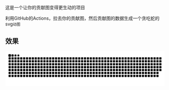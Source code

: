 这是一个让你的贡献图变得更生动的项目

利用GitHub的Actions，拉去你的贡献图，然后贡献图的数据生成一个贪吃蛇的svg`动图`

## 效果

<picture>
  <source media="(prefers-color-scheme: dark)" srcset="https://raw.githubusercontent.com/izhangguapi/Interesting-Contributions/output/github-contribution-grid-snake-dark.svg">
  <source media="(prefers-color-scheme: light)" srcset="https://raw.githubusercontent.com/izhangguapi/Interesting-Contributions/output/github-contribution-grid-snake.svg">
  <img alt="github contribution grid snake animation" src="https://raw.githubusercontent.com/izhangguapi/Interesting-Contributions/output/github-contribution-grid-snake.svg">
</picture>
